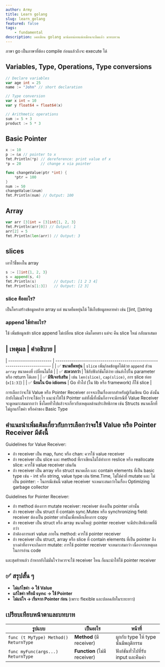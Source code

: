 ```yaml
---
author: Army
title: Learn golang
slug: learn_golang
featured: false
tags:
    - fundamental
description: เคยเขียน golang มานิดหน่อยแต่เหมือนจะลืมแล้ว มาทบทวน
---
```


ภาษา go เป็นภาษาที่ต้อง compile ก่อนแล้วถึงจะ execute ได้

## Variables, Type, Operations, Type conversions

```go
// Declare variables
var age int = 25
name := "John" // short declaration

// Type conversion
var x int = 10
var y float64 = float64(x)

// Arithmetic operations
sum := 5 + 3
product := 5 * 3

```

## Basic Pointer

```go
x := 10
p := &x // pointer to x
fmt.Println(*p) // dereference: print value of x
*p = 20         // change x via pointer

```

```go
func changeValue(ptr *int) {
    *ptr = 100
}
num := 50
changeValue(&num)
fmt.Println(num) // Output: 100
```

## Array

```go
var arr [3]int = [3]int{1, 2, 3}
fmt.Println(arr[0]) // Output: 1
arr[2] = 5
fmt.Println(len(arr)) // Output: 3

```

## slices

เอาไว้ชี้ของใน array

```go
s := []int{1, 2, 3}
s = append(s, 4)
fmt.Println(s)        // Output: [1 2 3 4]
fmt.Println(s[1:3])   // Output: [2 3]

```

### slice คืออะไร?

เป็นโครงสร้างข้อมูลคล้าย array แต่ ขนาดยืดหยุ่นได้
ใช้เก็บข้อมูลหลายค่า เช่น []int, []string

### append ใช้ทำอะไร?

ใช้ เพิ่มข้อมูลเข้า slice
append ไม่เปลี่ยน slice เดิมโดยตรง แต่จะ คืน slice ใหม่ กลับมาเสมอ

## | เหตุผล | คำอธิบาย |

| ---------------------- | --------------------------------------------------------------------------- |
| ✅ **ขนาดยืดหยุ่น** | `slice` เพิ่ม/ลดข้อมูลได้ด้วย `append` ส่วน `array` ขนาดคงที่ เปลี่ยนไม่ได้ |
| ✅ **สะดวกกว่า** | ใช้กับฟังก์ชันได้ง่าย เช่นส่งไปใน parameter หรือ return ได้เลย |
| ✅ **มีฟีเจอร์เสริม** | เช่น `len(slice)`, `cap(slice)`, การ slice ย่อย (`x[1:3]`) |
| ✅ **นิยมใน Go idioms** | Go ทั่วไป (ใน lib หรือ framework) ก็ใช้ slice |

การเลือกว่าจะใช้ Value หรือ Pointer Receiver อาจจะเป็นเรื่องยากสำหรับผู้เริ่มเขียน Go ดังนั้นถ้ายังไม่แน่ใจว่าจะใช้อะไร แนะนำให้ใช้ Pointer แต่ทั้งนี้ทั้งนั้นก็อาจจะมีกรณีที่ Value Receiver จะดูเหมาะสมมากกว่า ซึ่งโดยทั่วไปแล้วจะเกี่ยวกับเหตุผลด้านประสิทธิภาพ เช่น Structs ขนาดเล็กที่ไม่ถูกแก้ไขค่า หรือค่าของ Basic Type

## คำแนะนำเพิ่มเติมเกี่ยวกับการเลือกว่าจะใช้ Value หรือ Pointer Receiver มีดังนี้

Guidelines for Value Receiver:

- ถ้า receiver เป็น map, func หรือ chan: ควรใช้ value receiver
- ถ้า receiver เป็น slice และ method ที่เราเขียนไม่ได้ทำการ reslice หรือ reallocate slice: ควรใช้ value receiver เช่นกัน
- ถ้า receiver เป็น array หรือ struct ขนาดเล็ก และ contain elements ที่เป็น basic type เช่น - int หรือ string, value type เช่น time.Time, ไม่ใช่ค่าที่ mutate และ ไม่เป็น pointer: - ในกรณีเช่นนี้ value receiver จะเหมาะสมกว่าในเรื่อง Optimizing garbage collector

Guidelines for Pointer Receiver:

- ถ้า method ต้องการ mutate receiver: receiver ต้องเป็น pointer เท่านั้น
- ถ้า receiver เป็น struct ที่ contain sync.Mutex หรือ synchronizing field: receiver ต้องเป็น pointer เท่านั้นเพื่อหลีกเลี่ยงการ copy
- ถ้า receiver เป็น struct หรือ array ขนาดใหญ่: pointer receiver จะมีประสิทธิภาพที่ดีกว่า
- ถ้าต้องการแชร์ value ภายใน method: ควรใช้ pointer receiver
- ถ้า receiver เป็น struct, array หรือ slice ที่ contain elements ที่เป็น pointer ถึงบางค่าที่อาจจะเกิดการ mutate: การใช้ pointer receiver จะเหมาะสมกว่า เนื่องจากเหตุผลในการอ่าน code

และสุดท้ายแล้ว ถ้าหากยังไม่มั่นใจว่าควรจะใช้ receiver ไหน ก็แนะนำให้ใช้ pointer receiver

## ✅ สรุปสั้น ๆ

- **ไม่แก้ไขค่า → ใช้ Value**
- **แก้ไขค่า หรือมี sync → ใช้ Pointer**
- **ไม่แน่ใจ → เริ่มจาก Pointer ก่อน** (เพราะ flexible และปลอดภัยในระยะยาว)

## เปรียบเทียบหน้าตาและบทบาท

| รูปแบบ                                | เป็นอะไร                      | หน้าที่                              |
| ------------------------------------- | ----------------------------- | ------------------------------------ |
| `func (t MyType) Method() ReturnType` | **Method** (มี receiver)      | ผูกกับ type ให้ type นั้นมีพฤติกรรม  |
| `func myFunc(args...) ReturnType`     | **Function** (ไม่มี receiver) | ฟังก์ชันทั่วไปที่รับ input และคืนค่า |
